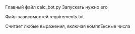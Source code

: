 Главный файл calc_bot.py
Запускать нужно его

Файл зависимостей requirements.txt

Считает любые выражения, включая комплЕксные числа
